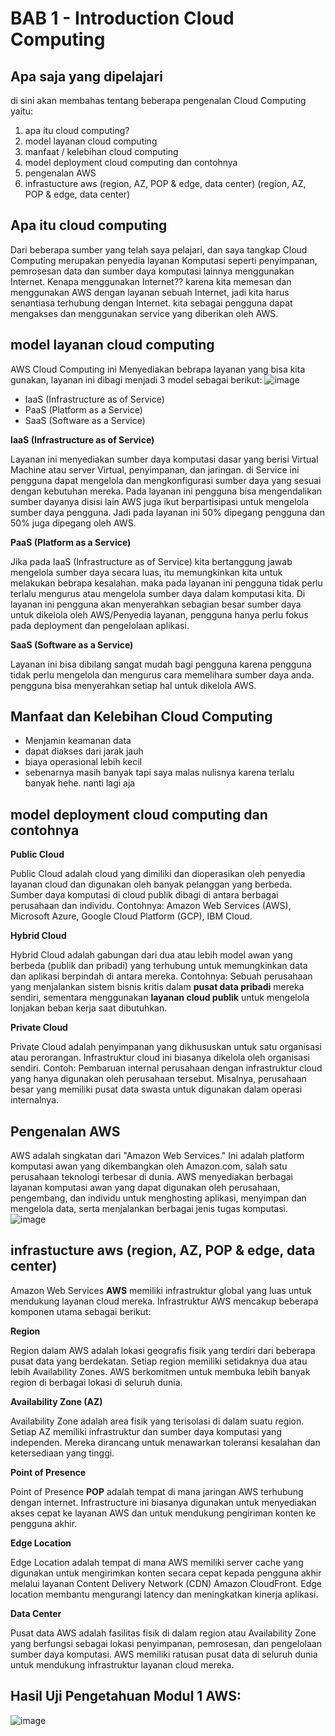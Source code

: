 
# BAB 1 - Introduction Cloud Computing

## Apa saja yang dipelajari

di sini akan membahas tentang beberapa pengenalan Cloud Computing yaitu:

1. apa itu cloud computing?
2. model layanan cloud computing
3. manfaat / kelebihan cloud computing
4. model deployment cloud computing dan contohnya
5. pengenalan AWS
6. infrastucture aws (region, AZ, POP & edge, data center)
 (region, AZ, POP & edge, data center)

## Apa itu cloud computing

  Dari beberapa sumber yang telah saya pelajari, dan saya tangkap Cloud Computing merupakan penyedia layanan Komputasi seperti penyimpanan, pemrosesan data dan sumber daya komputasi lainnya menggunakan Internet. 
  Kenapa menggunakan Internet?? karena kita memesan dan menggunakan AWS dengan layanan sebuah Internet, jadi kita harus senantiasa terhubung dengan Internet. kita sebagai pengguna dapat mengakses dan menggunakan service yang diberikan oleh AWS.

## model layanan cloud computing
AWS Cloud Computing ini Menyediakan bebrapa layanan yang bisa kita gunakan, layanan ini dibagi menjadi 3 model sebagai berikut:
 ![image](https://github.com/dianarahmatulk/100DaysOfCloud/assets/140806099/6b85beb5-b12e-455d-8b51-097c1c22bc22)

- IaaS (Infrastructure as of Service)
- PaaS (Platform as a Service)
- SaaS (Software as a Service)

**IaaS (Infrastructure as of Service)**

  Layanan ini menyediakan sumber daya komputasi dasar yang berisi Virtual Machine atau server Virtual, penyimpanan, dan jaringan. di Service ini pengguna dapat mengelola dan mengkonfigurasi sumber daya yang sesuai dengan kebutuhan mereka. Pada layanan ini pengguna bisa mengendalikan sumber dayanya disisi lain AWS juga ikut berpartisipasi untuk mengelola sumber daya pengguna. 
  Jadi pada layanan ini 50% dipegang pengguna dan 50% juga dipegang oleh AWS.

**PaaS (Platform as a Service)**

  Jika pada IaaS (Infrastructure as of Service) kita bertanggung jawab mengelola sumber daya secara luas, itu memungkinkan kita untuk melakukan bebrapa kesalahan. maka pada layanan ini pengguna tidak perlu terlalu mengurus atau mengelola sumber daya dalam komputasi kita. Di layanan ini pengguna akan menyerahkan sebagian besar sumber daya untuk dikelola oleh AWS/Penyedia layanan, pengguna hanya perlu fokus pada deployment dan pengelolaan aplikasi. 

**SaaS (Software as a Service)**

  Layanan ini bisa dibilang sangat mudah bagi pengguna karena pengguna tidak perlu mengelola dan mengurus cara memelihara sumber daya anda. pengguna bisa menyerahkan setiap hal untuk dikelola AWS.

  
## Manfaat dan Kelebihan Cloud Computing

- Menjamin keamanan data
- dapat diakses dari jarak jauh
- biaya operasional lebih kecil
- sebenarnya masih banyak tapi saya malas nulisnya karena terlalu banyak hehe. nanti lagi aja
  
## model deployment cloud computing dan contohnya

**Public Cloud**

  Public Cloud adalah cloud yang dimiliki dan dioperasikan oleh penyedia layanan cloud dan digunakan oleh banyak pelanggan yang berbeda. Sumber daya komputasi di cloud publik dibagi di antara berbagai perusahaan dan individu. Contohnya:
Amazon Web Services (AWS), Microsoft Azure, Google Cloud Platform (GCP), IBM Cloud.

**Hybrid Cloud** 

  Hybrid Cloud adalah gabungan dari dua atau lebih model awan yang berbeda (publik dan pribadi) yang terhubung untuk memungkinkan data dan aplikasi berpindah di antara mereka. Contohnya: 
  Sebuah perusahaan yang menjalankan sistem bisnis kritis dalam **pusat data pribadi** mereka sendiri, sementara menggunakan **layanan cloud publik** untuk mengelola lonjakan beban kerja saat dibutuhkan.

**Private Cloud**

  Private Cloud adalah penyimpanan yang dikhususkan untuk satu organisasi atau perorangan. Infrastruktur cloud ini biasanya dikelola oleh organisasi sendiri.
  Contoh: Pembaruan internal perusahaan dengan infrastruktur cloud yang hanya digunakan oleh perusahaan tersebut. Misalnya, perusahaan besar yang memiliki pusat data swasta untuk digunakan dalam operasi internalnya.
  
## Pengenalan AWS

 AWS adalah singkatan dari "Amazon Web Services." Ini adalah platform komputasi awan yang dikembangkan oleh Amazon.com, salah satu perusahaan teknologi terbesar di dunia. AWS menyediakan berbagai layanan komputasi awan yang dapat digunakan oleh perusahaan, pengembang, dan individu untuk menghosting aplikasi, menyimpan dan mengelola data, serta menjalankan berbagai jenis tugas komputasi.
![image](https://github.com/dianarahmatulk/100DaysOfCloud/assets/140806099/0fa93993-1860-489d-84bc-0352ab8a08bd)

## infrastucture aws (region, AZ, POP & edge, data center)
 Amazon Web Services **AWS** memiliki infrastruktur global yang luas untuk mendukung layanan cloud mereka. Infrastruktur AWS mencakup beberapa komponen utama sebagai berikut:

**Region**

  Region dalam AWS adalah lokasi geografis fisik yang terdiri dari beberapa pusat data yang berdekatan. Setiap region memiliki setidaknya dua atau lebih Availability Zones. AWS berkomitmen untuk membuka lebih banyak region di berbagai lokasi di seluruh dunia.

**Availability Zone (AZ)**

  Availability Zone adalah area fisik yang terisolasi di dalam suatu region. Setiap AZ memiliki infrastruktur dan sumber daya komputasi yang independen. Mereka dirancang untuk menawarkan toleransi kesalahan dan ketersediaan yang tinggi.

**Point of Presence** 

  Point of Presence **POP** adalah tempat di mana jaringan AWS terhubung dengan internet. Infrastructure ini biasanya digunakan untuk menyediakan akses cepat ke layanan AWS dan untuk mendukung pengiriman konten ke pengguna akhir.

**Edge Location**

 Edge Location adalah tempat di mana AWS memiliki server cache yang digunakan untuk mengirimkan konten secara cepat kepada pengguna akhir melalui layanan Content Delivery Network (CDN) Amazon CloudFront. Edge location membantu mengurangi latency dan meningkatkan kinerja aplikasi.

**Data Center**

  Pusat data AWS adalah fasilitas fisik di dalam region atau Availability Zone yang berfungsi sebagai lokasi penyimpanan, pemrosesan, dan pengelolaan sumber daya komputasi. AWS memiliki ratusan pusat data di seluruh dunia untuk mendukung infrastruktur layanan cloud mereka.


## Hasil Uji Pengetahuan Modul 1 AWS:
![image](https://github.com/dianarahmatulk/100DaysOfCloud/assets/140806099/b21e7a05-e19b-465d-aa9e-784547340d69)
